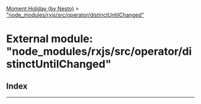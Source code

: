 [Moment Holiday (by Nesto)](../README.md) > ["node_modules/rxjs/src/operator/distinctUntilChanged"](../modules/_node_modules_rxjs_src_operator_distinctuntilchanged_.md)

# External module: "node_modules/rxjs/src/operator/distinctUntilChanged"

## Index

---

